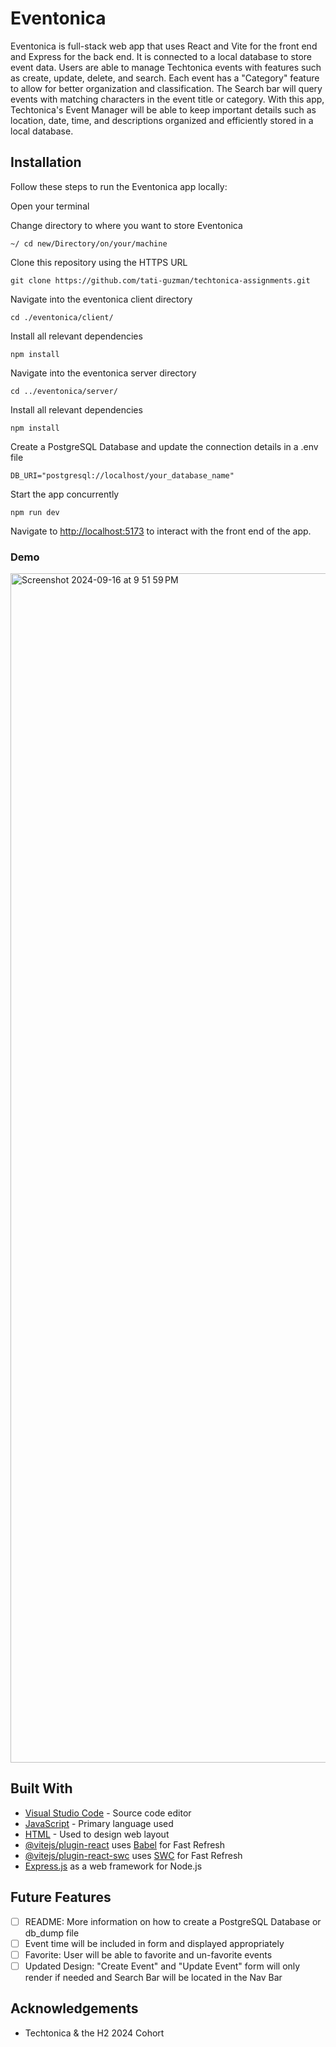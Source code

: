 # Eventonica

Eventonica is full-stack web app that uses React and Vite for the front end and Express for the back end. It is connected to a local database to store event data. Users are able to manage Techtonica events with features such as create, update, delete, and search. Each event has a "Category" feature to allow for better organization and classification. The Search bar will query events with matching characters in the event title or category. With this app, Techtonica's Event Manager will be able to keep important details such as location, date, time, and descriptions organized and efficiently stored in a local database.

## Installation

Follow these steps to run the Eventonica app locally:

Open your terminal

Change directory to where you want to store Eventonica

```
~/ cd new/Directory/on/your/machine
```

Clone this repository using the HTTPS URL

```
git clone https://github.com/tati-guzman/techtonica-assignments.git
```

Navigate into the eventonica client directory

```
cd ./eventonica/client/
```

Install all relevant dependencies

```
npm install
```

Navigate into the eventonica server directory

```
cd ../eventonica/server/
```

Install all relevant dependencies

```
npm install
```

Create a PostgreSQL Database and update the connection details in a .env file 
```
DB_URI="postgresql://localhost/your_database_name"
```

Start the app concurrently

```
npm run dev
```

Navigate to [http://localhost:5173](http://localhost:5173) to interact with the front end of the app.

### Demo

<img width="1903" alt="Screenshot 2024-09-16 at 9 51 59 PM" src="https://github.com/user-attachments/assets/18d5a0b7-a242-4e4d-a1d8-85c0b53fe028">


## Built With

* [Visual Studio Code](https://code.visualstudio.com/) - Source code editor
* [JavaScript](https://www.javascript.com/) - Primary language used
* [HTML](https://html.com/) - Used to design web layout
* [@vitejs/plugin-react](https://github.com/vitejs/vite-plugin-react/blob/main/packages/plugin-react/README.md) uses [Babel](https://babeljs.io/) for Fast Refresh
* [@vitejs/plugin-react-swc](https://github.com/vitejs/vite-plugin-react-swc) uses [SWC](https://swc.rs/) for Fast Refresh
* [Express.js](https://expressjs.com/) as a web framework for Node.js

## Future Features

- [ ] README: More information on how to create a PostgreSQL Database or db_dump file
- [ ] Event time will be included in form and displayed appropriately
- [ ] Favorite: User will be able to favorite and un-favorite events
- [ ] Updated Design: "Create Event" and "Update Event" form will only render if needed and Search Bar will be located in the Nav Bar

## Acknowledgements

* Techtonica & the H2 2024 Cohort

